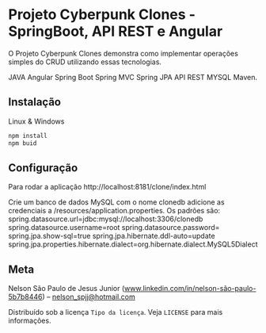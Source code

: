 # Projeto Cyberpunk Clones - SpringBoot, API REST e Angular

O Projeto Cyberpunk Clones demonstra como implementar operações simples do CRUD utilizando essas tecnologias.

JAVA Angular Spring Boot Spring MVC Spring JPA API REST MYSQL Maven.

## Instalação
Linux & Windows

```sh
npm install
npm buid
```
## Configuração
Para rodar a aplicação http://localhost:8181/clone/index.html

Crie um banco de dados MySQL com o nome clonedb adicione as credenciais a /resources/application.properties. Os padrões são: spring.datasource.url=jdbc:mysql://localhost:3306/clonedb spring.datasource.username=root spring.datasource.password= spring.jpa.show-sql=true spring.jpa.hibernate.ddl-auto=update spring.jpa.properties.hibernate.dialect=org.hibernate.dialect.MySQL5Dialect

## Meta
Nelson São Paulo de Jesus Junior (www.linkedin.com/in/nelson-são-paulo-5b7b8446) – nelson_spjj@hotmail.com

Distribuído sob a licença `Tipo da licença`. Veja `LICENSE` para mais informações.
